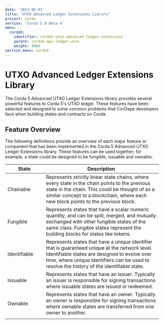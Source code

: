 ```yaml
---
date: '2023-06-01'
title: "UTXO Advanced Ledger Extensions Library"
project: corda
version: 'Corda 5.0 Beta 4'
menu:
  corda5:
    identifier: corda5-utxo-advanced-ledger-extensions
    parent: corda5-api-ledger-utxo
    weight: 4000
section_menu: corda5
---
```


# UTXO Advanced Ledger Extensions Library

The Corda 5 Advanced UTXO Ledger Extensions library provides several powerful features to Corda 5's UTXO ledger.
These features have been selected and designed to solve common problems that CorDapp developers face when building states and contracts on Corda.

## Feature Overview

The following definitions provide an overview of each major feature or component that has been implemented in the Corda 5 Advanced UTXO Ledger Extensions library. These features can be used together; for example, a state could be designed to be fungible, issuable and ownable.

<style>
table th:first-of-type {
    width: 20%;
}
table th:nth-of-type(2) {
    width: 60%;
}
</style>

| State                       | Description                                                                            |
| ----------------- | ----------------------------------------------------------------------------------- |
| Chainable         | Represents strictly linear state chains, where every state in the chain points to the previous state in the chain. This could be thought of as a similar concept to a blockchain, where each new block points to the previous block.     |
| Fungible          | Represents states that have a scalar numeric quantity, and can be split, merged, and mutually exchanged with other fungible states of the same class. Fungible states represent the building blocks for states like tokens.             |
| Identifiable      | Represents states that have a unique identifier that is guaranteed unique at the network level. Identifiable states are designed to evolve over time, where unique identifiers can be used to resolve the history of the identifiable state.                                                      |
| Issuable          | Represents states that have an issuer. Typically an issuer is responsible for signing transactions where issuable states are issued or redeemed.                                                                    |
| Ownable           | Represents states that have an owner. Typically an owner is responsible for signing transactions where ownable states are transferred from one owner to another.  
                                |
